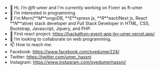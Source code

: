- 👋 Hi, I’m @ft-umer and I'm currently working on Fiverr as ft-umer
- 👀 I’m interested in programming.
- 🌱 I'm Mern(**_M_**ongoDB, **_E_**xpress js, **_R_**eact/Next js, React **_N_**ative) stack developer and Full Stack Developer in HTML, CSS, Bootstrap, Javascript, Jquery, and PHP.
- 🌱 First react project: https://hackathon-event-app-by-umer.vercel.app/
- 💞️ I’m looking to collaborate on web programming.
- 📫 How to reach me:
- Facebook: https://www.facebook.com/syedumer224/
- Twitter: https://twitter.com/umer_hassni
- Instagram: https://www.instagram.com/syedumerhassni/

<!---
ft-umer/ft-umer is a ✨ special ✨ repository because its `README.md` (this file) appears on your GitHub profile.
You can click the Preview link to take a look at your changes.
--->
